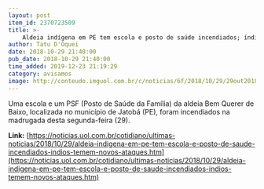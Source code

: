 ```yaml
---
layout: post
item_id: 2370723509
title: >-
    Aldeia indígena em PE tem escola e posto de saúde incendiados; índios temem novos ataques
author: Tatu D'Oquei
date: 2018-10-29 21:40:00
pub_date: 2018-10-29 21:40:00
time_added: 2019-12-23 21:19:29
category: avisamos
image: http://conteudo.imguol.com.br/c/noticias/6f/2018/10/29/29out2018---posto-de-saude-fica-destruido-na-terra-indigena-dos-pankararus-apos-incendio-1540863303214_615x300.jpg
---
```


Uma escola e um PSF (Posto de Saúde da Família) da aldeia Bem Querer de Baixo, localizada no município de Jatobá (PE), foram incendiados na madrugada desta segunda-feira (29).

**Link:** [https://noticias.uol.com.br/cotidiano/ultimas-noticias/2018/10/29/aldeia-indigena-em-pe-tem-escola-e-posto-de-saude-incendiados-indios-temem-novos-ataques.htm](https://noticias.uol.com.br/cotidiano/ultimas-noticias/2018/10/29/aldeia-indigena-em-pe-tem-escola-e-posto-de-saude-incendiados-indios-temem-novos-ataques.htm)

